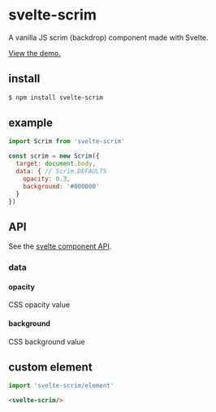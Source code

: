 # svelte-scrim

A vanilla JS scrim (backdrop) component made with Svelte.

[View the demo.](https://m59peacemaker.github.io/svelte-scrim/)

## install

```sh
$ npm install svelte-scrim
```

## example

```js
import Scrim from 'svelte-scrim'

const scrim = new Scrim({
  target: document.body,
  data: { // Scrim.DEFAULTS
    opacity: 0.3,
    background: '#000000'
  }
})
```

## API

See the [svelte component API](https://svelte.technology/guide#component-api).

### data

#### opacity

CSS opacity value

#### background

CSS background value

## custom element

```js
import 'svelte-scrim/element'
```

```html
<svelte-scrim/>
```
